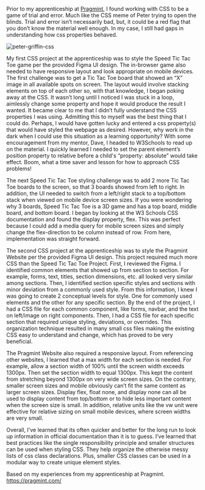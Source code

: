 Prior to my apprenticeship at [Pragmint](https://www.pragmint.com/), I found working with CSS to be a game of trial and error. Much like the CSS meme of Peter trying to open the blinds. Trial and error isn’t necessarily bad, but, it could be a red flag that you don’t know the material well enough. In my case, I still had gaps in understanding how css properties behaved.

![peter-griffin-css](https://miro.medium.com/v2/resize:fit:1160/format:webp/1*-s4zZcWfLHZNDVOKktYdow.gif)

My first CSS project at the apprenticeship was to style the Speed Tic Tac Toe game per the provided Figma UI design. The in-browser game also needed to have responsive layout and look appropriate on mobile devices. The first challenge was to get a Tic Tac Toe board that showed an “X” image in all available spots on screen. The layout would involve stacking elements on top of each other so, with that knowledge, I began poking away at the CSS. It wasn’t long until I noticed I was stuck in a loop, aimlessly change some property and hope it would produce the result I wanted. It became clear to me that I didn’t fully understand the CSS properties I was using. Admitting this to myself was the best thing that I could do. Perhaps, I would have gotten lucky and entered a css property(s) that would have styled the webpage as desired. However, why work in the dark when I could use this situation as a learning opportunity? With some encouragement from my mentor, Dave, I headed to W3Schools to read up on the material. I quickly learned I needed to set the parent element’s position property to relative before a child's “property: absolute” would take effect. Boom, what a time saver and lesson for how to approach CSS problems!

The next Speed Tic Tac Toe styling challenge was to add 2 more Tic Tac Toe boards to the screen, so that 3 boards showed from left to right. In addition, the UI needed to switch from a left/right stack to a top/bottom stack when viewed on mobile device screen sizes. If you were wondering why 3 boards, Speed Tic Tac Toe is a 3D game and has a top board, middle board, and bottom board. I began by looking at the W3 Schools CSS documentation and found the display property, flex. This was perfect because I could add a media query for mobile screen sizes and simply change the flex-direction to be column instead of row. From here, implementation was straight forward.

The second CSS project at the apprenticeship was to style the Pragmint Website per the provided Figma UI design. This project required much more CSS than the Speed Tic Tac Toe Project. First, I reviewed the Figma. I identified common elements that showed up from section to section. For example, forms, text, titles, section dimensions, etc. all looked very similar among sections. Then, I identified section specific styles and sections with minor deviation from a commonly used style. From this information, I knew I was going to create 2 conceptual levels for style. One for commonly used elements and the other for any specific section. By the end of the project, I had a CSS file for each common component, like forms, navbar, and the text on left/image on right components. Then, I had a CSS file for each specific section that required unique styling, deviations, or overrides. This organization technique resulted in many small css files making the existing CSS easy to understand and change, which has proved to be very beneficial.

The Pragmint Website also required a responsive layout. From referencing other websites, I learned that a max width for each section is needed. For example, allow a section width of 100% until the screen width exceeds 1300px. Then set the section width to equal 1300px. This kept the content from stretching beyond 1300px on very wide screen sizes. On the contrary, smaller screen sizes and mobile obviously can’t fit the same content as larger screen sizes. Display flex, float none, and display none can all be used to display content from top/bottom or to hide less important content when the screen size is small. In addition, relative units like the vw unit were effective for relative sizing on small mobile devices, where screen widths are very small.

Overall, I’ve learned that its often quicker and better for the long run to look up information in official documentation than it is to guess. I’ve learned that best practices like the single responsibility principle and smaller structures can be used when styling CSS. They help organize the otherwise messy lists of css class declarations. Plus, smaller CSS classes can be used in a modular way to create unique element styles.

Based on my experiences from my apprenticeship at Pragmint. https://pragmint.com/